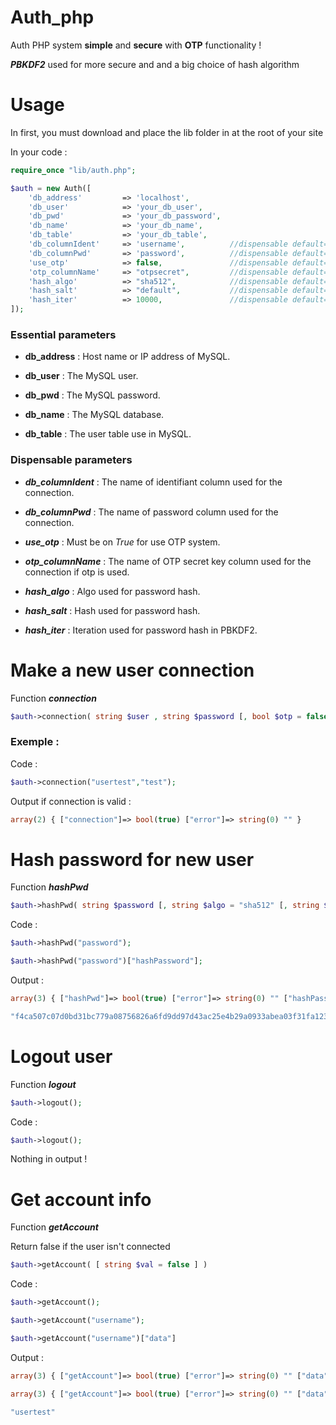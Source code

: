 # Auth_php
Auth PHP system **simple** and **secure** with **OTP** functionality !

***PBKDF2*** used for more secure and and a big choice of hash algorithm

# Usage
In first, you must download and place the lib folder in at the root of your site

In your code :
```php
require_once "lib/auth.php";

$auth = new Auth([
    'db_address'         => 'localhost',
    'db_user'            => 'your_db_user',
    'db_pwd'             => 'your_db_password',
    'db_name'            => 'your_db_name',
    'db_table'           => 'your_db_table',
    'db_columnIdent'     => 'username',          //dispensable default=username
    'db_columnPwd'       => 'password',          //dispensable default=password
    'use_otp'            => false,               //dispensable default=false
    'otp_columnName'     => "otpsecret",         //dispensable default=otpsecret
    'hash_algo'          => "sha512",            //dispensable default=sha512
    'hash_salt'          => "default",           //dispensable default=default
    'hash_iter'          => 10000,               //dispensable default=10000
]);
```

### __Essential parameters__
* **db_address** : Host name or IP address of MySQL.

* **db_user** : The MySQL user.

* **db_pwd** : The MySQL password.

* **db_name** : The MySQL database.

* **db_table** : The user table use in MySQL.



### __Dispensable parameters__
* ***db_columnIdent*** : The name of identifiant column used for the connection.

* ***db_columnPwd*** : The name of password column used for the connection.

* ***use_otp*** : Must be on *True* for use OTP system.

* ***otp_columnName*** : The name of OTP secret key column used for the connection if otp is used.

* ***hash_algo*** : Algo used for password hash.

* ***hash_salt*** : Hash used for password hash.

* ***hash_iter*** : Iteration used for password hash in PBKDF2.

# Make a new user connection
Function ***connection***
```php
$auth->connection( string $user , string $password [, bool $otp = false [, string $hash = null [, int $iter = null [, bool $booldel = false ]]]] )
```
### Exemple :
Code :
```php
$auth->connection("usertest","test");
```
Output if connection is valid :
```php
array(2) { ["connection"]=> bool(true) ["error"]=> string(0) "" } 
```

# Hash password for new user
Function ***hashPwd***
```php
$auth->hashPwd( string $password [, string $algo = "sha512" [, string $salt = "" [, int $iter = null]]] )
```
Code :
```php
$auth->hashPwd("password");

$auth->hashPwd("password")["hashPassword"];
```
Output :
```php
array(3) { ["hashPwd"]=> bool(true) ["error"]=> string(0) "" ["hashPassword"]=> string(128) "f4ca507c07d0bd31bc779a08756826a6fd9dd97d43ac25e4b29a0933abea03f31fa1234792ff981f335ba91b0ab40e32643c5cc0dbd343ed6b1c61f1ee6ad559" } 

"f4ca507c07d0bd31bc779a08756826a6fd9dd97d43ac25e4b29a0933abea03f31fa1234792ff981f335ba91b0ab40e32643c5cc0dbd343ed6b1c61f1ee6ad559" 
```

# Logout user
Function ***logout***
```php
$auth->logout();
```
Code :
```php
$auth->logout();
```
Nothing in output !

# Get account info
Function ***getAccount***

Return false if the user isn't connected
```php
$auth->getAccount( [ string $val = false ] )
```
Code :
```php
$auth->getAccount();

$auth->getAccount("username");

$auth->getAccount("username")["data"]
```
Output :
```php
array(3) { ["getAccount"]=> bool(true) ["error"]=> string(0) "" ["data"]=> array(6) { ["id"]=> string(1) "2" [0]=> string(1) "2" ["username"]=> string(12) "usertest" [1]=> string(12) "usertest" ["password"]=> string(128) "4048941cb4d076df00db7466c8762ac127bfa33cce22f05889ee2361d5b292b07d6296e770c15a258e88057379907db4399e0da5e5204686bd72390476ed4365" [2]=> string(128) "4048941cb4d076df00db7466c8762ac127bfa33cce22f05889ee2361d5b292b07d6296e770c15a258e88057379907db4399e0da5e5204686bd72390476ed4365" } } 

array(3) { ["getAccount"]=> bool(true) ["error"]=> string(0) "" ["data"]=> string(12) "usertest" } 

"usertest"
```
